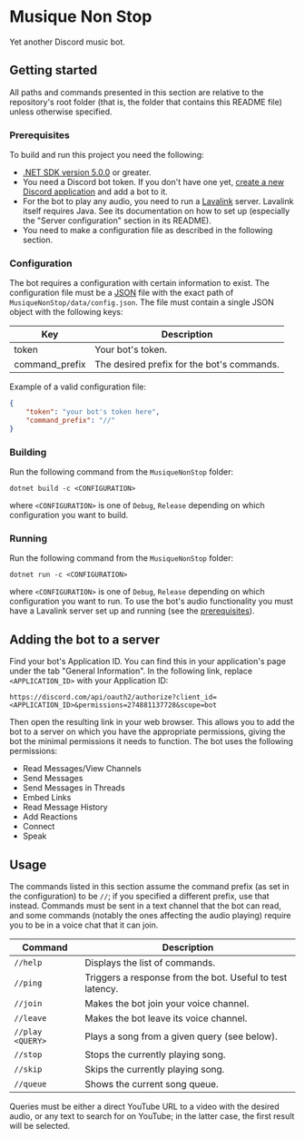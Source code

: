 # Musique Non Stop
Yet another Discord music bot.

## Getting started
All paths and commands presented in this section are relative to the
repository's root folder (that is, the folder that contains this README file)
unless otherwise specified.

### Prerequisites
To build and run this project you need the following:
- [.NET SDK version 5.0.0][1]  or greater.
- You need a Discord bot token. If you don't have one yet, [create a new
Discord application][2] and add a bot to it.
- For the bot to play any audio, you need to run a [Lavalink][3] server.
Lavalink itself requires Java. See its documentation on how to set up
(especially the "Server configuration" section in its README).
- You need to make a configuration file as described in the following section.

### Configuration
The bot requires a configuration with certain information to exist. The
configuration file must be a [JSON][4] file with the exact path of
`MusiqueNonStop/data/config.json`. The file must contain a single JSON object
with the following keys:

Key            | Description
---------------|-------------
token          | Your bot's token.
command_prefix | The desired prefix for the bot's commands.

Example of a valid configuration file:

```json
{
    "token": "your bot's token here",
    "command_prefix": "//"
}
```

### Building
Run the following command from the `MusiqueNonStop` folder:

    dotnet build -c <CONFIGURATION>

where `<CONFIGURATION>` is one of `Debug`, `Release` depending on which
configuration you want to build.

### Running
Run the following command from the `MusiqueNonStop` folder:

    dotnet run -c <CONFIGURATION>

where `<CONFIGURATION>` is one of `Debug`, `Release` depending on which
configuration you want to run. To use the bot's audio functionality you must
have a Lavalink server set up and running (see the
[prerequisites](#prerequisites)).

## Adding the bot to a server
Find your bot's Application ID. You can find this in your application's page
under the tab "General Information". In the following link, replace
`<APPLICATION_ID>` with your Application ID:

    https://discord.com/api/oauth2/authorize?client_id=<APPLICATION_ID>&permissions=274881137728&scope=bot

Then open the resulting link in your web browser. This allows you to add the bot
to a server on which you have the appropriate permissions, giving the bot the
minimal permissions it needs to function. The bot uses the following
permissions:

- Read Messages/View Channels
- Send Messages
- Send Messages in Threads
- Embed Links
- Read Message History
- Add Reactions
- Connect
- Speak

## Usage
The commands listed in this section assume the command prefix (as set in the
configuration) to be `//`; if you specified a different prefix, use that
instead. Commands must be sent in a text channel that the bot can read, and some
commands (notably the ones affecting the audio playing) require you to be in a
voice chat that it can join.

Command           | Description
------------------|------------
`//help`          | Displays the list of commands. 
`//ping`          | Triggers a response from the bot. Useful to test latency.
`//join`          | Makes the bot join your voice channel.
`//leave`         | Makes the bot leave its voice channel.
`//play <QUERY>`  | Plays a song from a given query (see below).
`//stop`          | Stops the currently playing song.
`//skip`          | Skips the currently playing song.
`//queue`         | Shows the current song queue.

Queries must be either a direct YouTube URL to a video with the desired audio,
or any text to search for on YouTube; in the latter case, the first result will
be selected.

[1]: <https://dotnet.microsoft.com/download/dotnet/5.0>
[2]: <https://discord.com/developers/applications>
[3]: <https://github.com/freyacodes/Lavalink>
[4]: <https://www.json.org/>
